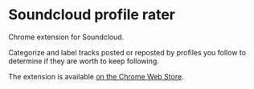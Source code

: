 # Soundcloud profile rater
Chrome extension for Soundcloud.

Categorize and label tracks posted or reposted by profiles you follow to determine if they are worth to keep following.

The extension is available [on the Chrome Web Store](https://chrome.google.com/webstore/detail/soundcloud-profile-rater/aephnkiafnijalodphapkbjjilcffopn).
